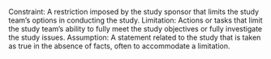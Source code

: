 Constraint: A restriction imposed by the study sponsor that limits the study team’s options in conducting the study.
Limitation: Actions or tasks that limit the study team’s ability to fully meet the study objectives or fully investigate the study issues.
Assumption: A statement related to the study that is taken as true in the absence of facts, often to accommodate a limitation.

